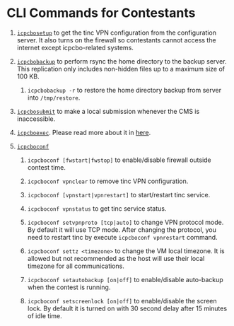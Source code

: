 # CLI Commands for Contestants

  1. [`icpcbosetup`](../bin/icpcbosetup) to get the tinc VPN configuration from the configuration server. It also turns on the firewall so contestants cannot access the internet except icpcbo-related systems.

  1. [`icpcbobackup`](../bin/icpcbobackup.sh) to perform rsync the home directory to the backup server. This replication only includes non-hidden files up to a maximum size of 100 KB.

     1. `icpcbobackup -r` to restore the home directory backup from server into `/tmp/restore`.

  1. [`icpcbosubmit`](../bin/icpcbosubmit) to make a local submission whenever the CMS is inaccessible.

  1. [`icpcboexec`](../bin/icpcboexec.sh). Please read more about it in [here](./totp.md).

  1. [`icpcboconf`](../bin/icpcboconf.sh)

     1. `icpcboconf [fwstart|fwstop]` to enable/disable firewall outside contest time.

     1. `icpcboconf vpnclear` to remove tinc VPN configuration.

     1. `icpcboconf [vpnstart|vpnrestart]` to start/restart tinc service.

     1. `icpcboconf vpnstatus` to get tinc service status.

     1. `icpcboconf setvpnproto [tcp|auto]` to change VPN protocol mode. By default it will use TCP mode. After changing the protocol, you need to restart tinc by execute `icpcboconf vpnrestart` command.

     1. `icpcboconf settz <timezone>` to change the VM local timezone. It is allowed but not recommended as the host will use their local timezone for all communications.

     1. `icpcboconf setautobackup [on|off]` to enable/disable auto-backup when the contest is running.

     1. `icpcboconf setscreenlock [on|off]` to enable/disable the screen lock. By default it is turned on with 30 second delay after 15 minutes of idle time.
